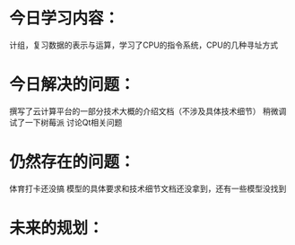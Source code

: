 # 今日学习内容： 
计组，复习数据的表示与运算，学习了CPU的指令系统，CPU的几种寻址方式
# 今日解决的问题： 
撰写了云计算平台的一部分技术大概的介绍文档（不涉及具体技术细节）
稍微调试了一下树莓派
讨论Qt相关问题
# 仍然存在的问题：  
体育打卡还没搞
模型的具体要求和技术细节文档还没拿到，还有一些模型没找到
# 未来的规划：  
